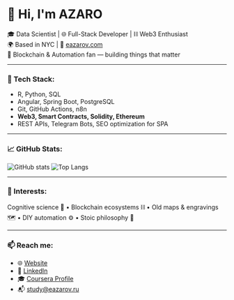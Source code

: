 # 👋 Hi, I'm AZARO

🎓 Data Scientist | 🌐 Full-Stack Developer | ⛓ Web3 Enthusiast  
🌍 Based in NYC | 💼 [eazarov.com](https://eazarov.com)  
🔗 Blockchain & Automation fan — building things that matter

---

### 🧰 Tech Stack:
- R, Python, SQL
- Angular, Spring Boot, PostgreSQL
- Git, GitHub Actions, n8n
- **Web3, Smart Contracts, Solidity, Ethereum**
- REST APIs, Telegram Bots, SEO optimization for SPA

---

### 📈 GitHub Stats:

![GitHub stats](https://github-readme-stats.vercel.app/api?username=thisisazaro&show_icons=true&theme=tokyonight)
![Top Langs](https://github-readme-stats.vercel.app/api/top-langs/?username=thisisazaro&layout=compact&theme=tokyonight)

---

### 🧠 Interests:
Cognitive science 🧬 • Blockchain ecosystems ⛓ • Old maps & engravings 🗺 • DIY automation ⚙️ • Stoic philosophy 📜

---

### 📫 Reach me:
- 🌐 [Website](https://eazarov.com)
- 💼 [LinkedIn](https://linkedin.com/in/thisisazaro)
- 🎓 [Coursera Profile](https://www.coursera.org/learner/thisisazaro)
- 📬 study@eazarov.ru
